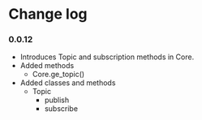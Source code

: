 # Change log

### 0.0.12
- Introduces Topic and subscription methods in Core.
- Added methods
    - Core.ge_topic()
- Added classes and methods
    - Topic
        - publish
        - subscribe
